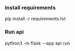 ### Install requirements
pip install -r requirements.txt

### Run api
python3 -m flask --app api run